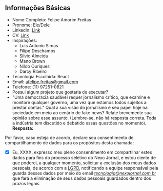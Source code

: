 ## Informações Básicas 
- Nome Completo: Felipe Amorim Freitas
- Pronome: Ele/Dele
- LinkedIn: [Link](https://www.linkedin.com/in/affreitas/)
- CV: [Link](https://docs.google.com/document/d/1nrnJniwwnJ8DGYckLx0bWqkVoKUwndrpiKRK3wnfYYk/edit)
- Inspirações:
	- Luis Antonio Simas
	- Filipe Deschamps
	- Silvio Almeida
	- Mano Brown
	- Nildo Ouriques
	- Darcy Ribeiro
- Tecnologia Escolhida: React
- Email: afelipe.freitas@gmail.com
- Telefone: (11) 97251-0821
- Possui algum projeto que gostaria de executar?
-   "Uma democracia saudável requer jornalismo crítico, que examine e monitore qualquer governo, uma vez que estamos todos sujeitos a prestar contas." Qual a sua visão do jornalismo e seu papel hoje na sociedade em meio ao cenário de fake news? Relate brevemente sua opinião sobre esse assunto. (Lembre-se, não há resposta correta. Toda a indústria tem discutido e debatido essas questões no momento).
**Resposta:**



Por favor, caso esteja de acordo, declare seu consentimento de compartilhamento de dados para os propósitos desta chamada:

 - [x] Eu, XXXX, expresso meu pleno consentimento em compartilhar estes dados para fins do processo seletivo do Nexo Jornal, e estou ciente de que poderei, a qualquer momento, solicitar a exclusão dos meus dados pessoais, de acordo com a  [LGPD](http://www.planalto.gov.br/ccivil_03/_ato2015-2018/2018/lei/l13709.htm), notificando a equipe responsável pela guarda desses dados por meio do email  _[tecnologia@nexojornal.com.br](mailto:tecnologia@nexojornal.com.br)_  que fará a eliminação de seus dados pessoais guardados dentro dos prazos legais.
